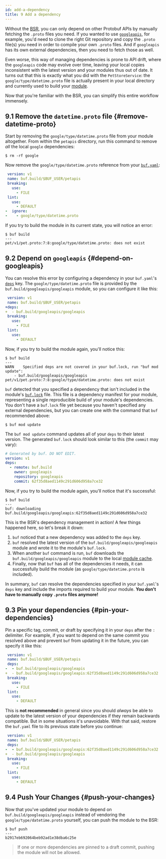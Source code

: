 ```yaml
---
id: add-a-dependency
title: 9 Add a dependency
---
```


Without the [BSR](/bsr/explanation.mdx), you can only depend on other Protobuf
APIs by manually fetching the `.proto` files you need. If you wanted to use
[`googleapis`](https://github.com/googleapis/googleapis), for example, you'd
need to clone the right Git repository and copy the `.proto` file(s) you need in
order to compile your own `.proto` files. And if `googleapis` has its own
external dependencies, then you need to fetch those as well.

Even worse, this way of managing dependencies is prone to API drift, where the
`googleapis` code may evolve over time, leaving your local copies inconsistent
with the latest version and your modules thus out of date. It turns out that
this is exactly what you did with the `PetStoreService`: the
`google/type/datetime.proto` file is actually present in your local directory
and currently used to build your [module](/bsr/explanation.mdx#modules).

Now that you're familiar with the BSR, you can simplify this entire workflow
immensely.

## 9.1 Remove the `datetime.proto` file {#remove-datetime-proto}

Start by removing the `google/type/datetime.proto` file from your module
altogether. From within the `petapis` directory, run this command to remove
_all_ the local `google` dependencies:

```terminal
$ rm -rf google
```

Now remove the `google/type/datetime.proto` reference from your
[`buf.yaml`](/configuration/v1/buf-yaml.md):

```yaml title="buf.yaml" {6-7}
 version: v1
 name: buf.build/$BUF_USER/petapis
 breaking:
   use:
     - FILE
 lint:
   use:
     - DEFAULT
-  ignore:
-    - google/type/datetime.proto
```

If you try to build the module in its current state, you will notice an error:

```terminal
$ buf build
---
pet/v1/pet.proto:7:8:google/type/datetime.proto: does not exist
```

## 9.2 Depend on `googleapis` {#depend-on-googleapis}

You can resolve this error by configuring a dependency in your `buf.yaml`'s
[`deps`](/configuration/v1/buf-yaml#deps) key. The `google/type/datetime.proto`
file is provided by the `buf.build/googleapis/googleapis` module, so you can
configure it like this:

```yaml title="buf.yaml" {3-4}
 version: v1
 name: buf.build/$BUF_USER/petapis
+deps:
+  - buf.build/googleapis/googleapis
 breaking:
   use:
     - FILE
 lint:
   use:
     - DEFAULT
```

Now, if you try to build the module again, you'll notice this:

```terminal
$ buf build
---
WARN	Specified deps are not covered in your buf.lock, run "buf mod update":
	- buf.build/googleapis/googleapis
pet/v1/pet.proto:7:8:google/type/datetime.proto: does not exist
```

`buf` detected that you specified a dependency that isn't included in the
module's [`buf.lock`](/configuration/v1/buf-lock.md) file. This file is a
dependency manifest for your module, representing a single reproducible build of
your module's dependencies. You don't have a `buf.lock` file yet because you
haven't specified any external dependencies, but you can create one with the
command that `buf` recommended above:

```terminal
$ buf mod update
```

The `buf mod update` command updates all of your `deps` to their latest version.
The generated `buf.lock` should look similar to this (the `commit` may vary):

```yaml title="buf.lock"
# Generated by buf. DO NOT EDIT.
version: v1
deps:
  - remote: buf.build
    owner: googleapis
    repository: googleapis
    commit: 62f35d8aed1149c291d606d958a7ce32
```

Now, if you try to build the module again, you'll notice that it's successful:

```terminal
$ buf build
---
buf: downloading buf.build/googleapis/googleapis:62f35d8aed1149c291d606d958a7ce32
```

This is the BSR's dependency management in action! A few things happened here,
so let's break it down:

1. `buf` noticed that a new dependency was added to the `deps` key.
2. `buf` resolved the latest version of the `buf.build/googleapis/googleapis`
   module and wrote it to the module's `buf.lock`.
3. When another `buf` command is run, `buf` downloads the
   `buf.build/googleapis/googleapis` module to the local
   [module cache](/bsr/explanation.mdx#module-cache).
4. Finally, now that `buf` has all of the dependencies it needs, it can
   successfully build the module (as `google/type/datetime.proto` is included).

In summary, `buf` can resolve the dependencies specified in your `buf.yaml`'s
`deps` key and include the imports required to build your module. **You don't
have to manually copy `.proto` files anymore!**

## 9.3 Pin your dependencies {#pin-your-dependencies}

Pin a specific tag, commit, or draft by specifying it in your `deps` after the
`:` delimiter. For example, if you want to depend on the same commit you
resolved above and prevent `buf` from updating it in the future, you can specify
it like this:

```yaml title="buf.yaml" {4-5}
 version: v1
 name: buf.build/$BUF_USER/petapis
 deps:
-  - buf.build/googleapis/googleapis
+  - buf.build/googleapis/googleapis:62f35d8aed1149c291d606d958a7ce32
 breaking:
   use:
     - FILE
 lint:
   use:
     - DEFAULT
```

This is **not recommended** in general since you should _always_ be able to
update to the latest version of your dependencies if they remain backwards
compatible. But in some situations it's unavoidable. With that said, restore the
`buf.yaml` file to its previous state before you continue:

```yaml title="buf.yaml" {4-5}
 version: v1
 name: buf.build/$BUF_USER/petapis
 deps:
-  - buf.build/googleapis/googleapis:62f35d8aed1149c291d606d958a7ce32
+  - buf.build/googleapis/googleapis
 breaking:
   use:
     - FILE
 lint:
   use:
     - DEFAULT
```

## 9.4 Push Your Changes {#push-your-changes}

Now that you've updated your module to depend on
`buf.build/googleapis/googleapis` instead of vendoring the
`google/type/datetime.proto` yourself, you can push the module to the BSR:

```terminal
$ buf push
---
b2917eb692064beb92ad1e38dba6c25e
```

> If one or more dependencies are pinned to a draft commit, pushing the module
> will not be allowed.
